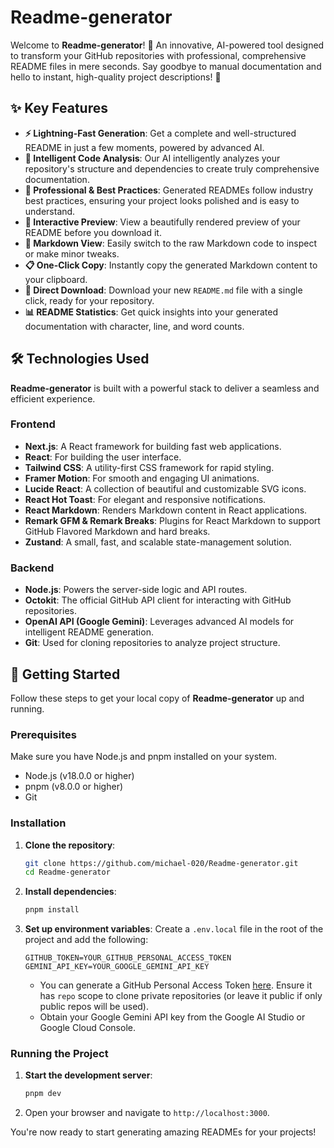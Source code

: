 # Readme-generator

Welcome to **Readme-generator**! 👋 An innovative, AI-powered tool designed to transform your GitHub repositories with professional, comprehensive README files in mere seconds. Say goodbye to manual documentation and hello to instant, high-quality project descriptions! 🚀

## ✨ Key Features

*   **⚡️ Lightning-Fast Generation**: Get a complete and well-structured README in just a few moments, powered by advanced AI.
*   **🧠 Intelligent Code Analysis**: Our AI intelligently analyzes your repository's structure and dependencies to create truly comprehensive documentation.
*   **💼 Professional & Best Practices**: Generated READMEs follow industry best practices, ensuring your project looks polished and is easy to understand.
*   **👀 Interactive Preview**: View a beautifully rendered preview of your README before you download it.
*   **📝 Markdown View**: Easily switch to the raw Markdown code to inspect or make minor tweaks.
*   **📋 One-Click Copy**: Instantly copy the generated Markdown content to your clipboard.
*   **💾 Direct Download**: Download your new `README.md` file with a single click, ready for your repository.
*   **📊 README Statistics**: Get quick insights into your generated documentation with character, line, and word counts.

## 🛠️ Technologies Used

**Readme-generator** is built with a powerful stack to deliver a seamless and efficient experience.

### Frontend
*   **Next.js**: A React framework for building fast web applications.
*   **React**: For building the user interface.
*   **Tailwind CSS**: A utility-first CSS framework for rapid styling.
*   **Framer Motion**: For smooth and engaging UI animations.
*   **Lucide React**: A collection of beautiful and customizable SVG icons.
*   **React Hot Toast**: For elegant and responsive notifications.
*   **React Markdown**: Renders Markdown content in React applications.
*   **Remark GFM & Remark Breaks**: Plugins for React Markdown to support GitHub Flavored Markdown and hard breaks.
*   **Zustand**: A small, fast, and scalable state-management solution.

### Backend
*   **Node.js**: Powers the server-side logic and API routes.
*   **Octokit**: The official GitHub API client for interacting with GitHub repositories.
*   **OpenAI API (Google Gemini)**: Leverages advanced AI models for intelligent README generation.
*   **Git**: Used for cloning repositories to analyze project structure.

## 🚀 Getting Started

Follow these steps to get your local copy of **Readme-generator** up and running.

### Prerequisites

Make sure you have Node.js and pnpm installed on your system.

*   Node.js (v18.0.0 or higher)
*   pnpm (v8.0.0 or higher)
*   Git

### Installation

1.  **Clone the repository**:
    ```bash
    git clone https://github.com/michael-020/Readme-generator.git
    cd Readme-generator
    ```

2.  **Install dependencies**:
    ```bash
    pnpm install
    ```

3.  **Set up environment variables**:
    Create a `.env.local` file in the root of the project and add the following:
    ```
    GITHUB_TOKEN=YOUR_GITHUB_PERSONAL_ACCESS_TOKEN
    GEMINI_API_KEY=YOUR_GOOGLE_GEMINI_API_KEY
    ```
    *   You can generate a GitHub Personal Access Token [here](https://github.com/settings/tokens). Ensure it has `repo` scope to clone private repositories (or leave it public if only public repos will be used).
    *   Obtain your Google Gemini API key from the Google AI Studio or Google Cloud Console.

### Running the Project

1.  **Start the development server**:
    ```bash
    pnpm dev
    ```

2.  Open your browser and navigate to `http://localhost:3000`.

You're now ready to start generating amazing READMEs for your projects!